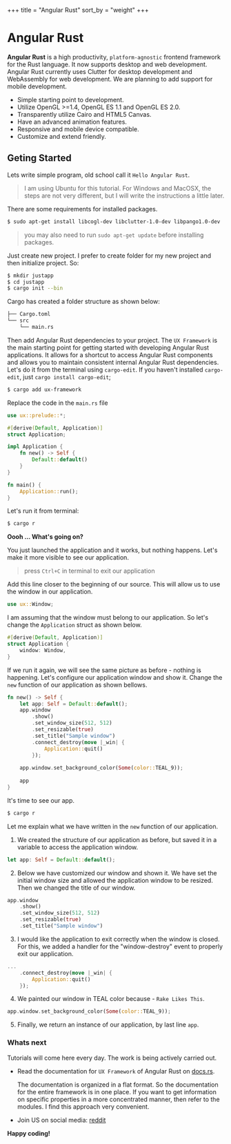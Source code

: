 +++
title = "Angular Rust"
sort_by = "weight"
+++

# Angular Rust

**Angular Rust** is a high productivity, `platform-agnostic` frontend framework for the Rust language. It now supports desktop and web development. Angular Rust currently uses Clutter for desktop development and WebAssembly for web development. We are planning to add support for mobile development.

- Simple starting point to development.
- Utilize OpenGL >=1.4, OpenGL ES 1.1 and OpenGL ES 2.0.
- Transparently utilize Cairo and HTML5 Canvas.
- Have an advanced animation features.
- Responsive and mobile device compatible.
- Customize and extend friendly.

## Geting Started

Lets write simple program, old school call it `Hello Angular Rust`.

> I am using Ubuntu for this tutorial. For Windows and MacOSX, the steps are not very different, but I will write the instructions a little later.

There are some requirements for installed packages.
```bash
$ sudo apt-get install libcogl-dev libclutter-1.0-dev libpango1.0-dev
```
> you may also need to run `sudo apt-get update` before installing packages. 

Just create new project. I prefer to create folder for my new project and then initialize project. So:

```bash
$ mkdir justapp
$ cd justapp
$ cargo init --bin
```

Cargo has created a folder structure as shown below:
```bash
├── Cargo.toml
└── src
    └── main.rs
```

Then add Angular Rust dependencies to your project. The `UX Framework` is the main starting point for getting started with developing Angular Rust applications.
It allows for a shortcut to access Angular Rust components and allows you to maintain consistent internal Angular Rust dependencies. 
Let's do it from the terminal using `cargo-edit`. If you haven't installed `cargo-edit`, just `cargo install cargo-edit`;

```bash 
$ cargo add ux-framework
```

Replace the code in the `main.rs` file

```rust
use ux::prelude::*;

#[derive(Default, Application)]
struct Application;

impl Application {
    fn new() -> Self {
        Default::default()
    }
}

fn main() {
    Application::run();
}
```

Let's run it from terminal:

```bash
$ cargo r
```

**Oooh ... What's going on?**

You just launched the application and it works, but nothing happens.
Let's make it more visible to see our application. 

> press `Ctrl+C` in terminal to exit our application 

Add this line closer to the beginning of our source. This will allow us to use the window in our application. 

```rust
use ux::Window;
```

I am assuming that the window must belong to our application. So let's change the `Application` struct as shown below.

```rust
#[derive(Default, Application)]
struct Application {
    window: Window,
}
```

If we run it again, we will see the same picture as before - nothing is happening.
Let's configure our application window and show it. Change the `new` function of our application as shown bellows.

```rust
fn new() -> Self {
    let app: Self = Default::default();
    app.window
        .show()
        .set_window_size(512, 512)
        .set_resizable(true)
        .set_title("Sample window")
        .connect_destroy(move |_win| {
            Application::quit()
        });
    
    app.window.set_background_color(Some(color::TEAL_9));
    
    app
}
```

It's time to see our app.

```bash
$ cargo r
```

Let me explain what we have written in the `new` function of our application. 

1. We created the structure of our application as before, but saved it in a variable to access the application window.

```rust
let app: Self = Default::default();
```

2. Below we have customized our window and shown it. We have set the initial window size and allowed the application window to be resized. Then we changed the title of our window.

```rust
app.window
    .show()
    .set_window_size(512, 512)
    .set_resizable(true)
    .set_title("Sample window")
```
3. I would like the application to exit correctly when the window is closed. For this, we added a handler for the "window-destroy" event to properly exit our application.

```rust
...
    .connect_destroy(move |_win| {
        Application::quit()
    });
```

4. We painted our window in TEAL color because - `Rake Likes This`. 

```rust
app.window.set_background_color(Some(color::TEAL_9));
```

5. Finally, we return an instance of our application, by last line `app`.

### Whats next

Tutorials will come here every day. The work is being actively carried out.

- Read the documentation for `UX Framework` of Angular Rust on [docs.rs](https://docs.rs/ux-framework). 
    
    The documentation is organized in a flat format. So the documentation for the entire framework is in one place. If you want to get information on specific properties in a more concentrated manner, then refer to the modules. I find this approach very convenient.

- Join US on social media: [reddit](https://www.reddit.com/r/angular_rust/)

**Happy coding!**
